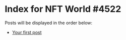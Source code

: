 # Index for NFT World #4522
Posts will be displayed in the order below:

- [Your first post](./001-first.md)

